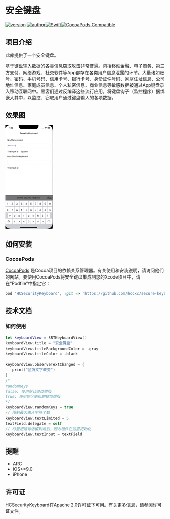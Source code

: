 # 安全键盘
[![version](https://img.shields.io/badge/version-1.0.0-brightgreen.svg)](https://bintray.com/geyifeng/maven/immersionbar) [![author](https://img.shields.io/badge/author-hcxc-orange.svg)](https://github.com/gyf-dev)[![Swift](https://img.shields.io/badge/Swift-5.3_5.4_5.5_5.6-orange?style=flat-square)](https://img.shields.io/badge/Swift-5.3_5.4_5.5_5.6-Orange?style=flat-square)[![CocoaPods Compatible](https://img.shields.io/cocoapods/v/Alamofire.svg?style=flat-square)](https://img.shields.io/cocoapods/v/Alamofire.svg)

## 项目介绍
此库提供了一个安全键盘。

基于键盘输入数据的各类信息窃取攻击非常普遍。包括移动金融、电子商务、第三方支付、网络游戏、社交软件等App都存在各类用户信息泄露的环节。大量诸如账号、密码、手机号码、信用卡号、银行卡号、身份证件号码、家庭住址信息、公司地址信息、家庭成员信息、个人私密信息、商业信息等敏感数据被通过App键盘录入移动互联网中。黑客们通过反编译这些流行应用，将键盘钩子（监控程序）捆绑嵌入其中，以监控、窃取用户通过键盘输入的各项数据。

## 效果图

<img src="docs/img/example.png" alt="example" style="zoom:50%;" />

## 如何安装

### CocoaPods

[CocoaPods](https://cocoapods.org) 是Cocoa项目的依赖关系管理器。有关使用和安装说明，请访问他们的网站。要使用CocoaPods将安全键盘集成到您的Xcode项目中，请在“Podfile”中指定它：

```ruby
pod 'HCSecurityKeyboard', :git => 'https://github.com/hccxc/secure-keyboard-ios'
```

## 技术文档

### 如何使用
   ```swift
   let keyboardView = SRTKeyboardView()
   keyboardView.title = "安全键盘"
   keyboardView.titleBackgroundColor = .gray
   keyboardView.titleColor = .black
   
   keyboardView.observeTextChanged = {
      print("监听文字改变")
   }
   /* 
   randomKeys
   false: 使用默认键位排版
   true: 使用完全随机的键位排版
   */
   keyboardView.randomKeys = true
   // 限制最大输入字符个数
   keyboardView.textLimited = 5
   textField.delegate = self
   // 尽量把这句话留到最后，因为组件在这里初始化
   keyboardView.textInput = textField
   ```


## 提醒

- ARC
- iOS>=9.0
- iPhone 

## 许可证

HCSecurityKeyboard在Apache 2.0许可证下可用。有关更多信息，请参阅许可证文件。

